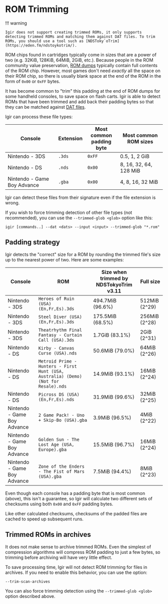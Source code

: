 # ROM Trimming

!!! warning

    Igir does not support creating trimmed ROMs, it only supports detecting trimmed ROMs and matching them against DAT files. To trim ROMs, you should use a tool such as [NDSToky`oTrim](https://eden.fm/ndstoykotrim/).

ROM chips found in cartridges typically come in sizes that are a power of two (e.g. 32KiB, 128KiB, 64MiB, 2GiB, etc.). Because people in the ROM community value preservation, [ROM dumps](../misc/rom-dumping.md) typically contain full contents of the ROM chip. However, most games don't need _exactly_ all the space on their ROM chip, so there is usually blank space at the end of the ROM in the form of `0x00` or `0xFF` bytes.

It has become common to "trim" this padding at the end of ROM dumps for some handheld consoles, to save space on flash carts. Igir is able to detect ROMs that have been trimmed and add back their padding bytes so that they can be matched against [DAT files](../dats/introduction.md).

Igir can process these file types:

| Console                     | Extension | Most common<br>padding byte | Most common ROM sizes  |
|-----------------------------|-----------|-----------------------------|------------------------|
| Nintendo - 3DS              | `.3ds`    | `0xFF`                      | 0.5, 1, 2 GiB          |
| Nintendo - DS               | `.nds`    | `0x00`                      | 8, 16, 32, 64, 128 MiB |
| Nintendo - Game Boy Advance | `.gba`    | `0x00`                      | 4, 8, 16, 32 MiB       |

Igir can detect these files from their signature even if the file extension is wrong.

If you wish to force trimming detection of other file types (not recommended), you can use the `--trimmed-glob <glob>` option like this:

```shell
igir [commands..] --dat <dats> --input <input> --trimmed-glob "*.rom"
```

## Padding strategy

Igir detects the "correct" size for a ROM by rounding the trimmed file's size up to the nearest power of two. Here are some examples:

| Console                     | ROM                                                                                 | Size when trimmed by NDSTokyoTrim v3.11 | Full size     |
|-----------------------------|-------------------------------------------------------------------------------------|-----------------------------------------|---------------|
| Nintendo - 3DS              | `Heroes of Ruin (USA) (En,Fr,Es).3ds`                                               | 494.7MiB (96.6%)                        | 512MiB (2^29) |
| Nintendo - 3DS              | `Steel Diver (USA) (En,Fr,Es).3ds`                                                  | 175.5MiB (68.5%)                        | 256MiB (2^28) |
| Nintendo - 3DS              | `Theatrhythm Final Fantasy - Curtain Call (USA).3ds`                                | 1.7GiB (83.1%)                          | 2GiB (2^31)   |
| Nintendo - DS               | `Kirby - Canvas Curse (USA).nds`                                                    | 50.6MiB (79.0%)                         | 64MiB (2^26)  |
| Nintendo - DS               | `Metroid Prime - Hunters - First Hunt (USA, Australia) (Demo) (Not for Resale).nds` | 14.9MiB (93.1%)                         | 16MiB (2^24)  |
| Nintendo - DS               | `Picross DS (USA) (En,Fr,Es).nds`                                                   | 31.9MiB (99.6%)                         | 32MiB (2^25)  |
| Nintendo - Game Boy Advance | `2 Game Pack! - Uno + Skip-Bo (USA).gba`                                            | 3.9MiB (96.5%)                          | 4MiB (2^22)   |
| Nintendo - Game Boy Advance | `Golden Sun - The Lost Age (USA, Europe).gba`                                       | 15.5MiB (96.7%)                         | 16MiB (2^24)  |
| Nintendo - Game Boy Advance | `Zone of the Enders - The Fist of Mars (USA).gba`                                   | 7.5MiB (94.4%)                          | 8MiB (2^23)   |

Even though each console has a padding byte that is most common (above), this isn't a guarantee, so Igir will calculate two different sets of checksums using both `0x00` and `0xFF` padding bytes.

Like other calculated checksums, checksums of the padded files are cached to speed up subsequent runs.

## Trimmed ROMs in archives

It does not make sense to archive trimmed ROMs. Even the simplest of compression algorithms will compress ROM padding to just a few bytes, so trimming before archiving will have very little effect.

To save processing time, Igir will not detect ROM trimming for files in archives. If you need to enable this behavior, you can use the option:

```text
--trim-scan-archives
```

You can also force trimming detection using the `--trimmed-glob <glob>` option described above.
